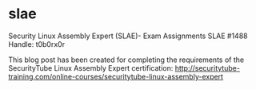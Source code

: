 # slae
Security Linux Assembly Expert (SLAE)- Exam Assignments
SLAE #1488
Handle: t0b0rx0r


 This blog post has been created for completing the requirements of the SecurityTube Linux Assembly Expert certification: http://securitytube-training.com/online-courses/securitytube-linux-assembly-expert  
